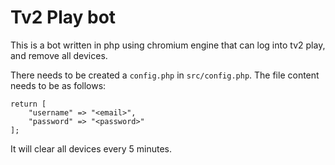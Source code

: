 # Tv2 Play bot

This is a bot written in php using chromium engine that can log into tv2 play, and remove all devices.

There needs to be created a `config.php` in `src/config.php`.
The file content needs to be as follows:

`````
return [
    "username" => "<email>",
    "password" => "<password>"
];
`````

It will clear all devices every 5 minutes. 
